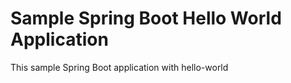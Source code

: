 # Sample Spring Boot Hello World Application #

This sample Spring Boot application with hello-world
